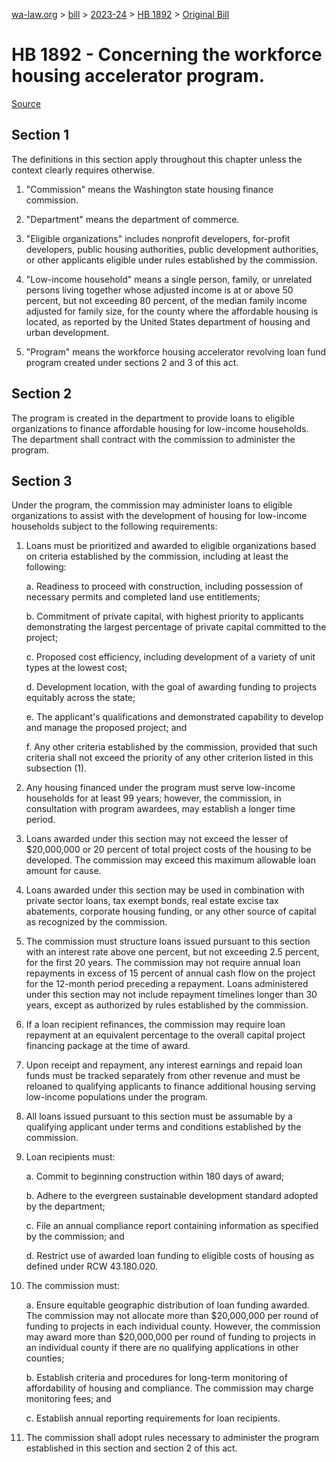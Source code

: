 [wa-law.org](/) > [bill](/bill/) > [2023-24](/bill/2023-24/) > [HB 1892](/bill/2023-24/hb/1892/) > [Original Bill](/bill/2023-24/hb/1892/1/)

# HB 1892 - Concerning the workforce housing accelerator program.

[Source](http://lawfilesext.leg.wa.gov/biennium/2023-24/Pdf/Bills/House%20Bills/1892.pdf)

## Section 1
The definitions in this section apply throughout this chapter unless the context clearly requires otherwise.

1. "Commission" means the Washington state housing finance commission.

2. "Department" means the department of commerce.

3. "Eligible organizations" includes nonprofit developers, for-profit developers, public housing authorities, public development authorities, or other applicants eligible under rules established by the commission.

4. "Low-income household" means a single person, family, or unrelated persons living together whose adjusted income is at or above 50 percent, but not exceeding 80 percent, of the median family income adjusted for family size, for the county where the affordable housing is located, as reported by the United States department of housing and urban development.

5. "Program" means the workforce housing accelerator revolving loan fund program created under sections 2 and 3 of this act.

## Section 2
The program is created in the department to provide loans to eligible organizations to finance affordable housing for low-income households. The department shall contract with the commission to administer the program.

## Section 3
Under the program, the commission may administer loans to eligible organizations to assist with the development of housing for low-income households subject to the following requirements:

1. Loans must be prioritized and awarded to eligible organizations based on criteria established by the commission, including at least the following:

    a. Readiness to proceed with construction, including possession of necessary permits and completed land use entitlements;

    b. Commitment of private capital, with highest priority to applicants demonstrating the largest percentage of private capital committed to the project;

    c. Proposed cost efficiency, including development of a variety of unit types at the lowest cost;

    d. Development location, with the goal of awarding funding to projects equitably across the state;

    e. The applicant's qualifications and demonstrated capability to develop and manage the proposed project; and

    f. Any other criteria established by the commission, provided that such criteria shall not exceed the priority of any other criterion listed in this subsection (1).

2. Any housing financed under the program must serve low-income households for at least 99 years; however, the commission, in consultation with program awardees, may establish a longer time period.

3. Loans awarded under this section may not exceed the lesser of $20,000,000 or 20 percent of total project costs of the housing to be developed. The commission may exceed this maximum allowable loan amount for cause.

4. Loans awarded under this section may be used in combination with private sector loans, tax exempt bonds, real estate excise tax abatements, corporate housing funding, or any other source of capital as recognized by the commission.

5. The commission must structure loans issued pursuant to this section with an interest rate above one percent, but not exceeding 2.5 percent, for the first 20 years. The commission may not require annual loan repayments in excess of 15 percent of annual cash flow on the project for the 12-month period preceding a repayment. Loans administered under this section may not include repayment timelines longer than 30 years, except as authorized by rules established by the commission.

6. If a loan recipient refinances, the commission may require loan repayment at an equivalent percentage to the overall capital project financing package at the time of award.

7. Upon receipt and repayment, any interest earnings and repaid loan funds must be tracked separately from other revenue and must be reloaned to qualifying applicants to finance additional housing serving low-income populations under the program.

8. All loans issued pursuant to this section must be assumable by a qualifying applicant under terms and conditions established by the commission.

9. Loan recipients must:

    a. Commit to beginning construction within 180 days of award;

    b. Adhere to the evergreen sustainable development standard adopted by the department;

    c. File an annual compliance report containing information as specified by the commission; and

    d. Restrict use of awarded loan funding to eligible costs of housing as defined under RCW 43.180.020.

10. The commission must:

    a. Ensure equitable geographic distribution of loan funding awarded. The commission may not allocate more than $20,000,000 per round of funding to projects in each individual county. However, the commission may award more than $20,000,000 per round of funding to projects in an individual county if there are no qualifying applications in other counties;

    b. Establish criteria and procedures for long-term monitoring of affordability of housing and compliance. The commission may charge monitoring fees; and

    c. Establish annual reporting requirements for loan recipients.

11. The commission shall adopt rules necessary to administer the program established in this section and section 2 of this act.
